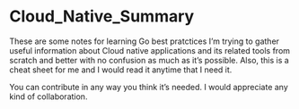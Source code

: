 # Cloud_Native_Summary
These are some notes for learning Go best pratctices
I’m trying to gather useful information about Cloud native applications and its related tools from scratch and better with no confusion as much as it’s possible. Also, this is a cheat sheet for me and I would read it anytime that I need it.

You can contribute in any way you think it’s needed. I would appreciate any kind of collaboration.
